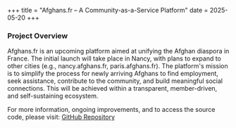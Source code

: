 +++
title = "Afghans.fr – A Community-as-a-Service Platform"
date = 2025-05-20
+++

### Project Overview

Afghans.fr is an upcoming platform aimed at unifying the Afghan diaspora in France. The initial launch will take place in Nancy, with plans to expand to other cities (e.g., nancy.afghans.fr, paris.afghans.fr). The platform's mission is to simplify the process for newly arriving Afghans to find employment, seek assistance, contribute to the community, and build meaningful social connections. This will be achieved within a transparent, member-driven, and self-sustaining ecosystem.

For more information, ongoing improvements, and to access the source code, please visit: [GitHub Repository](https://github.com/hssnx/asan)
